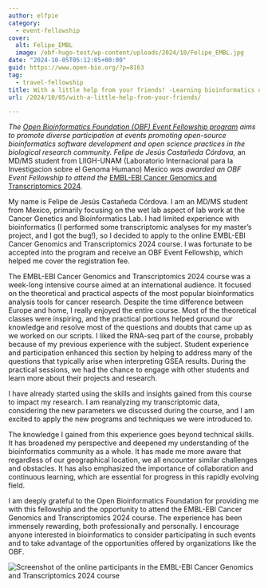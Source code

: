 ```yaml
---
author: elfpie
category:
  - event-fellowship
cover:
  alt: Felipe_EMBL
  image: /obf-hugo-test/wp-content/uploads/2024/10/Felipe_EMBL.jpg
date: "2024-10-05T05:12:05+00:00"
guid: https://www.open-bio.org/?p=8163
tag:
  - travel-fellowship
title: With a little help from your friends! -Learning bioinformatics online.
url: /2024/10/05/with-a-little-help-from-your-friends/

---
```

_The_ [_Open Bioinformatics Foundation (OBF) Event Fellowship program_](/obf-hugo-test/travel-awards) _aims to promote diverse participation at events promoting open-source bioinformatics software development and open science practices in the biological research community. Felipe de Jesús Castañeda Córdova,_ an MD/MS student from LIIGH-UNAM (Laboratorio Internacional para la Investigacion sobre el Genoma Humano) Mexico _was awarded an OBF Event Fellowship to attend_ _the_ [EMBL-EBI Cancer Genomics and Transcriptomics 2024](https://www.ebi.ac.uk/training/events/cancer-genomics-and-transcriptomics/).

My name is Felipe de Jesús Castañeda Córdova. I am an MD/MS student from Mexico, primarily focusing on the wet lab aspect of lab work at the Cancer Genetics and Bioinformatics Lab. I had limited experience with bioinformatics (I performed some transcriptomic analyses for my master’s project, and I got the bug!), so I decided to apply to the online EMBL-EBI Cancer Genomics and Transcriptomics 2024 course. I was fortunate to be accepted into the program and receive an OBF Event Fellowship, which helped me cover the registration fee.

The EMBL-EBI Cancer Genomics and Transcriptomics 2024 course was a week-long intensive course aimed at an international audience. It focused on the theoretical and practical aspects of the most popular bioinformatics analysis tools for cancer research. Despite the time difference between Europe and home, I really enjoyed the entire course. Most of the theoretical classes were inspiring, and the practical portions helped ground our knowledge and resolve most of the questions and doubts that came up as we worked on our scripts. I liked the RNA-seq part of the course, probably because of my previous experience with the subject. Student experience and participation enhanced this section by helping to address many of the questions that typically arise when interpreting GSEA results. During the practical sessions, we had the chance to engage with other students and learn more about their projects and research.

I have already started using the skills and insights gained from this course to impact my research. I am reanalyzing my transcriptomic data, considering the new parameters we discussed during the course, and I am excited to apply the new programs and techniques we were introduced to.

The knowledge I gained from this experience goes beyond technical skills. It has broadened my perspective and deepened my understanding of the bioinformatics community as a whole. It has made me more aware that regardless of our geographical location, we all encounter similar challenges and obstacles. It has also emphasized the importance of collaboration and continuous learning, which are essential for progress in this rapidly evolving field.

I am deeply grateful to the Open Bioinformatics Foundation for providing me with this fellowship and the opportunity to attend the EMBL-EBI Cancer Genomics and Transcriptomics 2024 course. The experience has been immensely rewarding, both professionally and personally. I encourage anyone interested in bioinformatics to consider participating in such events and to take advantage of the opportunities offered by organizations like the OBF.

![Screenshot of the online participants in the EMBL-EBI Cancer Genomics and Transcriptomics 2024 course](/obf-hugo-test/wp-content/uploads/2024/10/Felipe_EMBL.jpg)

